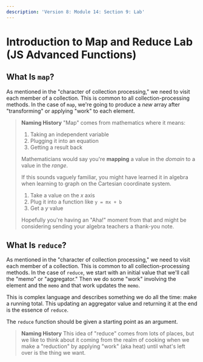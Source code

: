 ```yaml
---
description: 'Version 8: Module 14: Section 9: Lab'
---
```


# Introduction to Map and Reduce Lab (JS Advanced Functions)

## What Is `map`?

As mentioned in the "character of collection processing," we need to visit each member of a collection. This is common to all collection-processing methods. In the case of `map`, we're going to produce a _new_ array after "transforming" or applying "work" to each element.

> **Naming History** "Map" comes from mathematics where it means:
>
> 1. Taking an independent variable
> 2. Plugging it into an equation
> 3. Getting a result back
>
> Mathematicians would say you're **mapping** a value in the _domain_ to a value in the _range_.
>
> If this sounds vaguely familiar, you might have learned it in algebra when learning to graph on the Cartesian coordinate system.
>
> 1. Take a value on the _x_ axis
> 2. Plug it into a function like `y = mx + b`
> 3. Get a _y_ value
>
> Hopefully you're having an "Aha!" moment from that and might be considering sending your algebra teachers a thank-you note.

## What Is `reduce`?

As mentioned in the "character of collection processing," we need to visit each member of a collection. This is common to all collection-processing methods. In the case of `reduce`, we start with an initial value that we'll call the "memo" or "aggregator." Then we do some "work" involving the element and the `memo` and that work updates the `memo`.

This is complex language and describes something we do all the time: make a running total. This updating an aggregator value and returning it at the end is the essence of `reduce`.

The `reduce` function should be given a starting point as an argument.

> **Naming History** This idea of "reduce" comes from lots of places, but we like to think about it coming from the realm of cooking when we make a "reduction" by applying "work" (aka heat) until what's left over is the thing we want.
